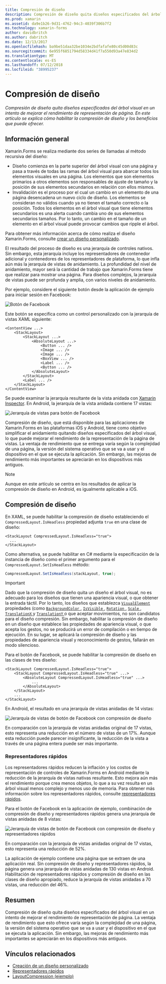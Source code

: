 ```yaml
---
title: Compresión de diseño
description: Compresión de diseño quita diseños especificados del árbol visual en un intento de mejorar el rendimiento de representación de página. En este artículo se explica cómo habilitar la compresión de diseño y los beneficios que puede ofrecer.
ms.prod: xamarin
ms.assetid: da9e1b26-9d31-4762-94c3-4039f306b7f2
ms.technology: xamarin-forms
author: davidbritch
ms.author: dabritch
ms.date: 12/13/2017
ms.openlocfilehash: ba9be51daa32be1034e2bdfafafe80c45d00d83c
ms.sourcegitcommit: 6e955f6851794d58334d41f7a550d93a47e834d2
ms.translationtype: MT
ms.contentlocale: es-ES
ms.lasthandoff: 07/12/2018
ms.locfileid: "38995237"
---
```

# <a name="layout-compression"></a>Compresión de diseño

_Compresión de diseño quita diseños especificados del árbol visual en un intento de mejorar el rendimiento de representación de página. En este artículo se explica cómo habilitar la compresión de diseño y los beneficios que puede ofrecer._

## <a name="overview"></a>Información general

Xamarin.Forms se realiza mediante dos series de llamadas al método recursiva del diseño:

- Diseño comienza en la parte superior del árbol visual con una página y pasa a través de todas las ramas del árbol visual para abarcar todos los elementos visuales en una página. Los elementos que son elementos primarios a otros elementos son responsables de ajuste de tamaño y la posición de sus elementos secundarios en relación con ellos mismos.
- Invalidación es el proceso por el cual un cambio en un elemento de una página desencadena un nuevo ciclo de diseño. Los elementos se consideran no válidos cuando ya no tienen el tamaño correcto o la posición. Todos los elementos en el árbol visual que tiene elementos secundarios es una alerta cuando cambia uno de sus elementos secundarios tamaños. Por lo tanto, un cambio en el tamaño de un elemento en el árbol visual puede provocar cambios que ripple el árbol.

Para obtener más información acerca de cómo realiza el diseño Xamarin.Forms, consulte [crear un diseño personalizado](~/xamarin-forms/user-interface/layouts/custom.md).

El resultado del proceso de diseño es una jerarquía de controles nativos. Sin embargo, esta jerarquía incluye los representadores de contenedor adicional y contenedores de los representadores de plataforma, lo que infla aún más la jerarquía de vistas de anidamiento. La profundidad del nivel de anidamiento, mayor será la cantidad de trabajo que Xamarin.Forms tiene que realizar para mostrar una página. Para diseños complejos, la jerarquía de vistas puede ser profunda y amplia, con varios niveles de anidamiento.

Por ejemplo, considere el siguiente botón desde la aplicación de ejemplo para iniciar sesión en Facebook:

![](layout-compression-images/facebook-button.png "Botón de Facebook")

Este botón se especifica como un control personalizado con la jerarquía de vistas XAML siguiente:

```xaml
<ContentView ...>
    <StackLayout>
        <StackLayout ...>
            <AbsoluteLayout ...>
                <Button ... />    
                <Image ... />
                <Image ... />
                <BoxView ... />
                <Label ... />
                <Button ... />
            </AbsoluteLayout>
        </StackLayout>
        <Label ... />
    </StackLayout>    
</ContentView>
```

Se puede examinar la jerarquía resultante de la vista anidada con [Xamarin Inspector](~/tools/inspector/index.md). En Android, la jerarquía de la vista anidada contiene 17 vistas:

![](layout-compression-images/no-compression.png "Jerarquía de vistas para botón de Facebook")

Compresión de diseño, que está disponible para las aplicaciones de Xamarin.Forms en las plataformas iOS y Android, tiene como objetivo simplificar el anidamiento quitando diseños especificados del árbol visual, lo que puede mejorar el rendimiento de la representación de la página de vistas. La ventaja de rendimiento que se entrega varía según la complejidad de una página, la versión del sistema operativo que se va a usar y el dispositivo en el que se ejecuta la aplicación. Sin embargo, las mejoras de rendimiento más importantes se apreciarán en los dispositivos más antiguos.

> [!NOTE]
> Aunque en este artículo se centra en los resultados de aplicar la compresión de diseño en Android, es igualmente aplicable a iOS.

## <a name="layout-compression"></a>Compresión de diseño

En XAML, se puede habilitar la compresión de diseño estableciendo el `CompressedLayout.IsHeadless` propiedad adjunta `true` en una clase de diseño:

```xaml
<StackLayout CompressedLayout.IsHeadless="true">
  ...
</StackLayout>   
```

Como alternativa, se puede habilitar en C# mediante la especificación de la instancia de diseño como el primer argumento para el `CompressedLayout.SetIsHeadless` método:

```csharp
CompressedLayout.SetIsHeadless(stackLayout, true);
```

> [!IMPORTANT]
> Dado que la compresión de diseño quita un diseño el árbol visual, no es adecuado para los diseños que tienen una apariencia visual, o que obtener la entrada táctil. Por lo tanto, los diseños que establezca [ `VisualElement` ](xref:Xamarin.Forms.VisualElement) propiedades (como [ `BackgroundColor` ](xref:Xamarin.Forms.VisualElement.BackgroundColor), [ `IsVisible` ](xref:Xamarin.Forms.VisualElement.IsVisible), [ `Rotation` ](xref:Xamarin.Forms.VisualElement.Rotation), [ `Scale` ](xref:Xamarin.Forms.VisualElement.Scale), [ `TranslationX` ](xref:Xamarin.Forms.VisualElement.TranslationX) y [ `TranslationY` ](xref:Xamarin.Forms.VisualElement.TranslationY) o que aceptar movimientos, no son candidatos para el diseño compresión. Sin embargo, habilitar la compresión de diseño en un diseño que establece las propiedades de apariencia visual, o que acepta los gestos, no se producirá un error de compilación o en tiempo de ejecución. En su lugar, se aplicará la compresión de diseño y las propiedades de apariencia visual y reconocimiento de gestos, fallarán en modo silencioso.

Para el botón de Facebook, se puede habilitar la compresión de diseño en las clases de tres diseño:

```xaml
<StackLayout CompressedLayout.IsHeadless="true">
    <StackLayout CompressedLayout.IsHeadless="true" ...>
        <AbsoluteLayout CompressedLayout.IsHeadless="true" ...>
            ...
        </AbsoluteLayout>
    </StackLayout>
    ...
</StackLayout>  
```

En Android, el resultado en una jerarquía de vistas anidadas de 14 vistas:

![](layout-compression-images/layout-compression.png "Jerarquía de vistas de botón de Facebook con compresión de diseño")

En comparación con la jerarquía de vistas anidadas original de 17 vistas, esto representa una reducción en el número de vistas de un 17%. Aunque esta reducción puede parecer insignificante, la reducción de la vista a través de una página entera puede ser más importante.

### <a name="fast-renderers"></a>Representadores rápidos

Los representadores rápidos reducen la inflación y los costos de representación de controles de Xamarin.Forms en Android mediante la reducción de la jerarquía de vistas nativas resultante. Esto mejora aún más el rendimiento porque crea menos objetos, lo que a su vez resulta en un árbol visual menos complejo y menos uso de memoria. Para obtener más información sobre los representadores rápidos, consulte [representadores rápidos](~/xamarin-forms/internals/fast-renderers.md).

Para el botón de Facebook en la aplicación de ejemplo, combinación de compresión de diseño y representadores rápidos genera una jerarquía de vistas anidadas de 8 vistas:

![](layout-compression-images/layout-compression-with-fast-renderers.png "Jerarquía de vistas de botón de Facebook con compresión de diseño y representadores rápidos")

En comparación con la jerarquía de vistas anidadas original de 17 vistas, esto representa una reducción de 52%.

La aplicación de ejemplo contiene una página que se extraen de una aplicación real. Sin compresión de diseño y representadores rápidos, la página genera una jerarquía de vistas anidadas de 130 vistas en Android. Habilitación de representadores rápidos y compresión de diseño en las clases de diseño apropiado, reduce la jerarquía de vistas anidadas a 70 vistas, una reducción del 46%.

## <a name="summary"></a>Resumen

Compresión de diseño quita diseños especificados del árbol visual en un intento de mejorar el rendimiento de representación de página. La ventaja de rendimiento que esto ofrece varía según la complejidad de una página, la versión del sistema operativo que se va a usar y el dispositivo en el que se ejecuta la aplicación. Sin embargo, las mejoras de rendimiento más importantes se apreciarán en los dispositivos más antiguos.


## <a name="related-links"></a>Vínculos relacionados

- [Creación de un diseño personalizado](~/xamarin-forms/user-interface/layouts/custom.md)
- [Representadores rápidos](~/xamarin-forms/internals/fast-renderers.md)
- [LayoutCompression (ejemplo)](https://developer.xamarin.com/samples/xamarin-forms/userinterface/layoutcompression/)
